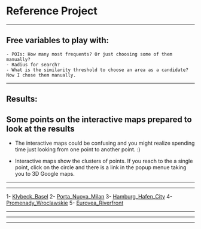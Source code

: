 # Reference Project
***



## Free variables to play with: 
```
- POIs: How many most frequents? Or just choosing some of them manually?
- Radius for search?
- What is the similarity threshold to choose an area as a candidate? Now I chose them manually.
```



***
## Results:



## Some points on the interactive maps prepared to look at the results

- The interactive maps could be confusing and you might realize spending time just looking from one point to another point. :)



- Interactive maps show the clusters of points. If you reach to the a single point, click on the circle and there is a link in the popup menue taking you to 3D Google maps.


----
----

1- [Klybeck_Basel](https://sevamoo.github.io/reference_project/Klybeck_Basel.html)
2- [Porta_Nuova_Milan](https://sevamoo.github.io/reference_project/Porta_Nuova_Milan.html)
3- [Hamburg_Hafen_City](https://sevamoo.github.io/reference_project/Hamburg_Hafen_City.html)
4- [Promenady_Wroclawskie](https://sevamoo.github.io/reference_project/Promenady_Wroclawskie.html)
5- [Eurovea_Riverfront](https://sevamoo.github.io/reference_project/Eurovea_Riverfront.html)


----
----




****






